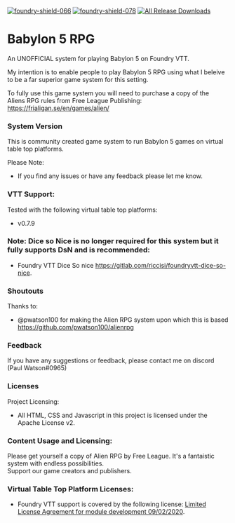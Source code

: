 [![foundry-shield-066]][foundry-url] [![foundry-shield-078]][foundry-url] [![All Release Downloads](https://img.shields.io/github/downloads/mickeyp2k/babylon5rpg/total.svg)]()

# Babylon 5 RPG 

An UNOFFICIAL system for playing Babylon 5 on Foundry VTT.

My intention is to enable people to play Babylon 5 RPG using what I beleive to be a far superior game system for this setting. 

To fully use this game system you will need to purchase a copy of the Aliens RPG rules from Free League Publishing: https://frialigan.se/en/games/alien/

### System Version

This is community created game system to run Babylon 5 games on virtual table top platforms.

Please Note:

- If you find any issues or have any feedback please let me know.

### VTT Support:

Tested with the following virtual table top platforms:

- v0.7.9

### Note: Dice so Nice is no longer required for this system but it fully supports DsN and is recommended:

- Foundry VTT Dice So nice https://gitlab.com/riccisi/foundryvtt-dice-so-nice.

### Shoutouts

Thanks to:

- @pwatson100 for making the Alien RPG system upon which this is based https://github.com/pwatson100/alienrpg


### Feedback

If you have any suggestions or feedback, please contact me on discord (Paul Watson#0965)

### Licenses

Project Licensing:

- All HTML, CSS and Javascript in this project is licensed under the Apache License v2.

### Content Usage and Licensing:

Please get yourself a copy of Alien RPG by Free League. It's a fantaistic system with endless possibilities.  
Support our game creators and publishers.

### Virtual Table Top Platform Licenses:

- Foundry VTT support is covered by the following license: [Limited License Agreement for module development 09/02/2020](https://foundryvtt.com/article/license/).

[foundry-shield-066]: https://img.shields.io/badge/Foundry-v0.6.6-informational
[foundry-shield-078]: https://img.shields.io/badge/Foundry-v0.7.8-informational
[foundry-url]: https://foundryvtt.com/
